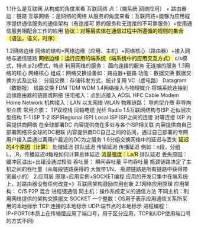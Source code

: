 1.1什么是互联网
	从构成的角度来看
		互联网络
			点：（端系统.网络应用） + 路由器
			边：链路
			互联网络·：是网络的网络
	从服务的角度来看：互联网路=能够为应用程序提供通信服务的通信架构（有连接可        靠的服务和无连接的不可靠服务）+使用通信服务相配合工作的应用
	<mark style="background-color: #fff88f; color: black">协议：对等层实体在通信过程中所遵循的规则的集合（语法，语义，时序）</mark>

1.2网络边缘
	网络的结构=网络边缘（应用、主机）+网络核心（路由器）+接入网络与通信链路
	<mark style="background-color: #fff88f; color: black">网络边缘：运行应用的端系统（端系统中的应用交互方式）</mark>
		c/s模式，特点
		p2p模式，特点
	利用网络的服务：
		面向连接的服务
		无连接的服务
1.3网络的核心
	网络核心
		组成：网络交换设备如：路由器+链路
		功能：数据交换
	数据交换方式及比较：
	分组交换：存储转发方式，统计复用
		VC（虚电路）
		Datagram（数据报）
	线路交换
		FDM
		TDM
		WDM
1.4网络接入与物理媒介
	将端系统连接到边缘路由器的链路或网络
	住宅接入：点到点接入
		ADSL
		HFC
		Cable Modem
		Home Network
	机构接入：LAN
		以太网络
		WLAN
	物理链路：
		导向型介质
		非导向型介质
	常用介质：
		TP双绞线
		同轴电缆
		光纤
		Radio
1.5互联网结构与ISP
	近似层次型结构
		T-1 ISP
		T-2 ISP(Regional ISP)
		Local ISP
	ISP之间的连接
		对等连接
		IXP
	内容提供商网络
		在全球部署DC
		内容提供商在多处与各个ISP相关联
		内容提供商自己部署网络将全球的DC相联
			内容提供商DC自己之间的访问，通过自己部署的专网
			用户接入后通过离用户最近的DC为之服务
1.6分组交换网络中的延迟与丢失
			<mark style="background-color: #fff88f; color: black">延迟的4个原因（计算）</mark>
		处理延迟
		排队延迟
		传输延迟
		传播延迟
		例如：n段，分组L，,R，传播延迟d每段如何计算总体延迟
<mark style="background-color: #fff88f; color: black">流量强度：La/R</mark>
		排队延迟
	丢失原因：缓冲区溢出+出错没通过校验
	吞吐量：
		瞬间吞吐量
		平均吞吐量
	瓶颈链路决定了主机之间的吞吐量（从每段链路获得的 大致带1/N，
		瓶颈链路是所有链路中获得带宽最小的）
2.应用层
	原理+应用实例+SOCKET编程
	应用的开发只集中在端系统上，对路由器没有任何改变=》互联网架构鼓励应用创新
2.1网络应用原理
	应用架构：
		C/S
		P2P
		混合
	进程键通信
		同主机：操作系统定义的通信方法
		不同主机：利用网络提供的架构交换报文
	SOCKET
		一个整数：OS用于表示应用通信关系所采用的本地标示
		TCP:连接的本地标示
		UDP:端节点的本地标示
	进程编程：IP+PORT(本质上在传输层应用了端口号，用于区分应用，TCP和UDP使用端口号的方式不同)